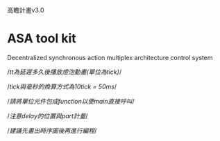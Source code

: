 高瞻計畫v3.0
# ASA tool kit
Decentralized synchronous action multiplex architecture control system



/*tt為延遲多久後播放燈泡動畫(單位為tick)*/

/*tick與毫秒的換算方式為10tick = 50ms*/

/*請將單位元件包成function以便main直接呼叫*/

/*注意delay的位置與part計量*/

/*建議先畫出時序圖後再進行編程*/
